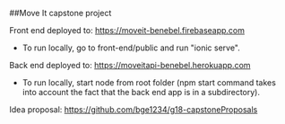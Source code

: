 ##Move It capstone project

Front end deployed to: https://moveit-benebel.firebaseapp.com
- To run locally, go to front-end/public and run "ionic serve".

Back end deployed to: https://moveitapi-benebel.herokuapp.com
- To run locally, start node from root folder (npm start command takes into account the fact that the back end app is in a subdirectory).

Idea proposal: https://github.com/bge1234/g18-capstoneProposals
